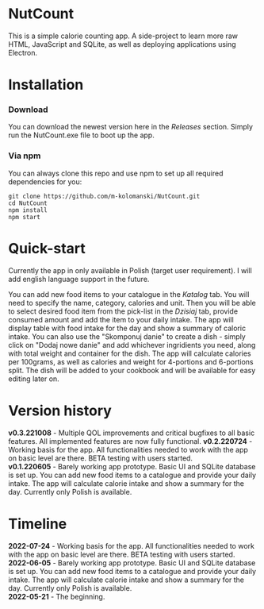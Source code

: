 # NutCount
This is a simple calorie counting app. A side-project to learn more raw HTML, JavaScript and SQLite, as well as deploying applications using Electron.

# Installation
### Download
You can download the newest version here in the <i>Releases</i> section. Simply run the NutCount.exe file to boot up the app.

### Via npm
You can always clone this repo and use npm to set up all required dependencies for you:
```
git clone https://github.com/m-kolomanski/NutCount.git
cd NutCount
npm install
npm start
```

# Quick-start
Currently the app in only available in Polish (target user requirement). I will add english language support in the future.

You can add new food items to your catalogue in the *Katalog* tab. You will need to specify the name, category, calories and unit. Then you will be able to select desired food item from the pick-list in the *Dzisiaj* tab, provide consumed amount and add the item to your daily intake. The app will display table with food intake for the day and show a summary of caloric intake. You can also use the "Skomponuj danie" to create a dish - simply click on "Dodaj nowe danie" and add whichever ingridients you need, along with total weight and container for the dish. The app will calculate calories per 100grams, as well as calories and weight for 4-portions and 6-portions split. The dish will be added to your cookbook and will be available for easy editing later on. 

# Version history
<b>v0.3.221008</b> - Multiple QOL improvements and critical bugfixes to all basic features. All implemented features are now fully functional.
<b>v0.2.220724</b> - Working basis for the app. All functionalities needed to work with the app on basic level are there. BETA testing with users started.\
<b>v0.1.220605</b> - Barely working app prototype. Basic UI and SQLite database is set up. You can add new food items to a catalogue and provide your daily intake. The app will calculate calorie intake and show a summary for the day. Currently only Polish is available.

# Timeline
<b>2022-07-24</b> - Working basis for the app. All functionalities needed to work with the app on basic level are there. BETA testing with users started.\
<b>2022-06-05</b> - Barely working app prototype. Basic UI and SQLite database is set up. You can add new food items to a catalogue and provide your daily intake. The app will calculate calorie intake and show a summary for the day. Currently only Polish is available.\
<b>2022-05-21</b> - The beginning.
